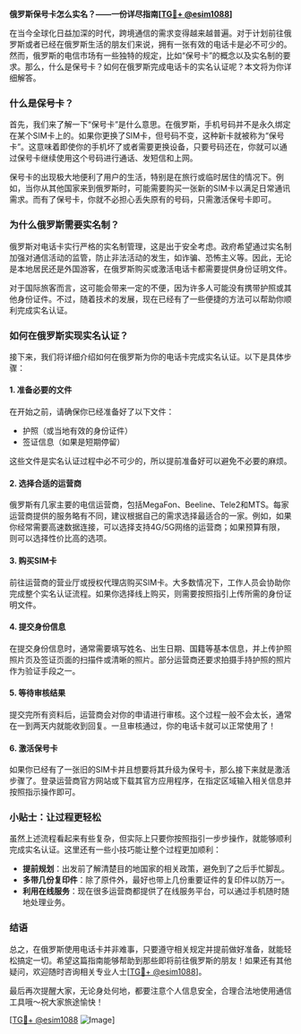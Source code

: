 **俄罗斯保号卡怎么实名？——一份详尽指南[[TG💪+ @esim1088](https://t.me/s/esim1088)]**

在当今全球化日益加深的时代，跨境通信的需求变得越来越普遍。对于计划前往俄罗斯或者已经在俄罗斯生活的朋友们来说，拥有一张有效的电话卡是必不可少的。然而，俄罗斯的电信市场有一些独特的规定，比如“保号卡”的概念以及实名制的要求。那么，什么是保号卡？如何在俄罗斯完成电话卡的实名认证呢？本文将为你详细解答。

### 什么是保号卡？

首先，我们来了解一下“保号卡”是什么意思。在俄罗斯，手机号码并不是永久绑定在某个SIM卡上的。如果你更换了SIM卡，但号码不变，这种新卡就被称为“保号卡”。这意味着即使你的手机坏了或者需要更换设备，只要号码还在，你就可以通过保号卡继续使用这个号码进行通话、发短信和上网。

保号卡的出现极大地便利了用户的生活，特别是在旅行或临时居住的情况下。例如，当你从其他国家来到俄罗斯时，可能需要购买一张新的SIM卡以满足日常通讯需求。而有了保号卡，你就不必担心丢失原有的号码，只需激活保号卡即可。

### 为什么俄罗斯需要实名制？

俄罗斯对电话卡实行严格的实名制管理，这是出于安全考虑。政府希望通过实名制加强对通信活动的监管，防止非法活动的发生，如诈骗、恐怖主义等。因此，无论是本地居民还是外国游客，在俄罗斯购买或激活电话卡都需要提供身份证明文件。

对于国际旅客而言，这可能会带来一定的不便，因为许多人可能没有携带护照或其他身份证件。不过，随着技术的发展，现在已经有了一些便捷的方法可以帮助你顺利完成实名认证。

### 如何在俄罗斯实现实名认证？

接下来，我们将详细介绍如何在俄罗斯为你的电话卡完成实名认证。以下是具体步骤：

#### 1. 准备必要的文件

在开始之前，请确保你已经准备好了以下文件：
- 护照（或当地有效的身份证件）
- 签证信息（如果是短期停留）

这些文件是实名认证过程中必不可少的，所以提前准备好可以避免不必要的麻烦。

#### 2. 选择合适的运营商

俄罗斯有几家主要的电信运营商，包括MegaFon、Beeline、Tele2和MTS。每家运营商提供的服务略有不同，建议根据自己的需求选择最适合的一家。例如，如果你经常需要高速数据连接，可以选择支持4G/5G网络的运营商；如果预算有限，则可以选择性价比高的选项。

#### 3. 购买SIM卡

前往运营商的营业厅或授权代理店购买SIM卡。大多数情况下，工作人员会协助你完成整个实名认证流程。如果你选择线上购买，则需要按照指引上传所需的身份证明文件。

#### 4. 提交身份信息

在提交身份信息时，通常需要填写姓名、出生日期、国籍等基本信息，并上传护照照片页及签证页面的扫描件或清晰的照片。部分运营商还要求拍摄手持护照的照片作为验证手段之一。

#### 5. 等待审核结果

提交完所有资料后，运营商会对你的申请进行审核。这个过程一般不会太长，通常在一到两天内就能收到回复。一旦审核通过，你的电话卡就可以正常使用了！

#### 6. 激活保号卡

如果你已经有了一张旧的SIM卡并且想要将其升级为保号卡，那么接下来就是激活步骤了。登录运营商官方网站或下载其官方应用程序，在指定区域输入相关信息并按照指示操作即可。

### 小贴士：让过程更轻松

虽然上述流程看起来有些复杂，但实际上只要你按照指引一步步操作，就能够顺利完成实名认证。这里还有一些小技巧能让整个过程更加顺利：

- **提前规划**：出发前了解清楚目的地国家的相关政策，避免到了之后手忙脚乱。
- **多带几份复印件**：除了原件外，最好也带上几份重要证件的复印件以防万一。
- **利用在线服务**：现在很多运营商都提供了在线服务平台，可以通过手机随时随地处理业务。

### 结语

总之，在俄罗斯使用电话卡并非难事，只要遵守相关规定并提前做好准备，就能轻松搞定一切。希望这篇指南能够帮助到那些即将前往俄罗斯的朋友！如果还有其他疑问，欢迎随时咨询相关专业人士[[TG💪+ @esim1088](https://t.me/s/esim1088)]。

最后再次提醒大家，无论身处何地，都要注意个人信息安全，合理合法地使用通信工具哦～祝大家旅途愉快！

[[TG💪+ @esim1088](https://t.me/s/esim1088) ![Image](https://i.postimg.cc/4NQfJmqS/Snipaste-2025-05-13-00-14-12.png)]